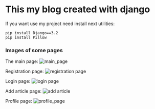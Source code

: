 # This my blog created with django

If you want use my project need install next utilities:
```
pip install Django==3.2
pip install Pillow
```

### Images of some pages

The main page:
![main_page](https://github.com/Sashk-yozz/screenshots/blob/main/Django_blog_tamplate/main_page.png)

Registration page:
![registration page](https://github.com/Sashk-yozz/screenshots/blob/main/Django_blog_tamplate/registration%20page.png)

Login page:
![login page](https://github.com/Sashk-yozz/screenshots/blob/main/Django_blog_tamplate/login%20page.png)

Add article page:
![add article](https://github.com/Sashk-yozz/screenshots/blob/main/Django_blog_tamplate/add_article_page.png)

Profile page:
![profile_page](https://github.com/Sashk-yozz/screenshots/blob/main/Django_blog_tamplate/profile_page.png)
